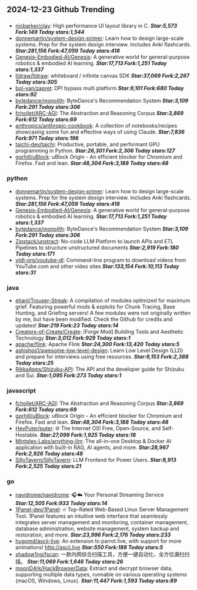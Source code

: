 ## 2024-12-23 Github Trending

### 
* [nicbarker/clay](https://github.com/nicbarker/clay): High performance UI layout library in C. ***Star:5,573 Fork:149 Today stars:1,544***
* [donnemartin/system-design-primer](https://github.com/donnemartin/system-design-primer): Learn how to design large-scale systems. Prep for the system design interview. Includes Anki flashcards. ***Star:281,156 Fork:47,059 Today stars:418***
* [Genesis-Embodied-AI/Genesis](https://github.com/Genesis-Embodied-AI/Genesis): A generative world for general-purpose robotics & embodied AI learning. ***Star:17,713 Fork:1,251 Today stars:1,337***
* [tldraw/tldraw](https://github.com/tldraw/tldraw): whiteboard / infinite canvas SDK ***Star:37,069 Fork:2,267 Today stars:305***
* [bol-van/zapret](https://github.com/bol-van/zapret): DPI bypass multi platform ***Star:9,101 Fork:680 Today stars:92***
* [bytedance/monolith](https://github.com/bytedance/monolith): ByteDance's Recommendation System ***Star:3,109 Fork:291 Today stars:306***
* [fchollet/ARC-AGI](https://github.com/fchollet/ARC-AGI): The Abstraction and Reasoning Corpus ***Star:3,869 Fork:612 Today stars:69***
* [anthropics/anthropic-cookbook](https://github.com/anthropics/anthropic-cookbook): A collection of notebooks/recipes showcasing some fun and effective ways of using Claude. ***Star:7,836 Fork:971 Today stars:196***
* [taichi-dev/taichi](https://github.com/taichi-dev/taichi): Productive, portable, and performant GPU programming in Python. ***Star:26,301 Fork:2,306 Today stars:127***
* [gorhill/uBlock](https://github.com/gorhill/uBlock): uBlock Origin - An efficient blocker for Chromium and Firefox. Fast and lean. ***Star:48,304 Fork:3,188 Today stars:48***

### python
* [donnemartin/system-design-primer](https://github.com/donnemartin/system-design-primer): Learn how to design large-scale systems. Prep for the system design interview. Includes Anki flashcards. ***Star:281,156 Fork:47,059 Today stars:418***
* [Genesis-Embodied-AI/Genesis](https://github.com/Genesis-Embodied-AI/Genesis): A generative world for general-purpose robotics & embodied AI learning. ***Star:17,713 Fork:1,251 Today stars:1,337***
* [bytedance/monolith](https://github.com/bytedance/monolith): ByteDance's Recommendation System ***Star:3,109 Fork:291 Today stars:306***
* [Zipstack/unstract](https://github.com/Zipstack/unstract): No-code LLM Platform to launch APIs and ETL Pipelines to structure unstructured documents ***Star:2,919 Fork:180 Today stars:171***
* [ytdl-org/youtube-dl](https://github.com/ytdl-org/youtube-dl): Command-line program to download videos from YouTube.com and other video sites ***Star:133,154 Fork:10,113 Today stars:31***

### java
* [etianl/Trouser-Streak](https://github.com/etianl/Trouser-Streak): A compilation of modules optimized for maximum grief. Featuring powerful mods & exploits for Chunk Tracing, Base Hunting, and Griefing servers! A few modules were not originally written by me, but have been modified. Check the Github for credits and updates! ***Star:219 Fork:23 Today stars:14***
* [Creators-of-Create/Create](https://github.com/Creators-of-Create/Create): [Forge Mod] Building Tools and Aesthetic Technology ***Star:3,012 Fork:929 Today stars:1***
* [apache/flink](https://github.com/apache/flink): Apache Flink ***Star:24,300 Fork:13,420 Today stars:5***
* [ashishps1/awesome-low-level-design](https://github.com/ashishps1/awesome-low-level-design): Learn Low Level Design (LLD) and prepare for interviews using free resources. ***Star:9,153 Fork:2,388 Today stars:25***
* [RikkaApps/Shizuku-API](https://github.com/RikkaApps/Shizuku-API): The API and the developer guide for Shizuku and Sui. ***Star:1,095 Fork:273 Today stars:1***

### javascript
* [fchollet/ARC-AGI](https://github.com/fchollet/ARC-AGI): The Abstraction and Reasoning Corpus ***Star:3,869 Fork:612 Today stars:69***
* [gorhill/uBlock](https://github.com/gorhill/uBlock): uBlock Origin - An efficient blocker for Chromium and Firefox. Fast and lean. ***Star:48,304 Fork:3,188 Today stars:48***
* [HeyPuter/puter](https://github.com/HeyPuter/puter): 🌐 The Internet OS! Free, Open-Source, and Self-Hostable. ***Star:27,099 Fork:1,925 Today stars:18***
* [Mintplex-Labs/anything-llm](https://github.com/Mintplex-Labs/anything-llm): The all-in-one Desktop & Docker AI application with built-in RAG, AI agents, and more. ***Star:28,967 Fork:2,926 Today stars:48***
* [SillyTavern/SillyTavern](https://github.com/SillyTavern/SillyTavern): LLM Frontend for Power Users. ***Star:8,913 Fork:2,525 Today stars:21***

### go
* [navidrome/navidrome](https://github.com/navidrome/navidrome): 🎧☁️ Your Personal Streaming Service ***Star:12,505 Fork:933 Today stars:14***
* [1Panel-dev/1Panel](https://github.com/1Panel-dev/1Panel): 🔥 Top-Rated Web-Based Linux Server Management Tool. 1Panel features an intuitive web interface that seamlessly integrates server management and monitoring, container management, database administration, website management, system backup and restoration, and more. ***Star:23,996 Fork:2,176 Today stars:233***
* [hugomd/ascii-live](https://github.com/hugomd/ascii-live): An extension to parrot.live, with support for more animations! http://ascii.live ***Star:550 Fork:188 Today stars:5***
* [shadow1ng/fscan](https://github.com/shadow1ng/fscan): 一款内网综合扫描工具，方便一键自动化、全方位漏扫扫描。 ***Star:11,069 Fork:1,646 Today stars:26***
* [moonD4rk/HackBrowserData](https://github.com/moonD4rk/HackBrowserData): Extract and decrypt browser data, supporting multiple data types, runnable on various operating systems (macOS, Windows, Linux). ***Star:11,447 Fork:1,593 Today stars:89***
